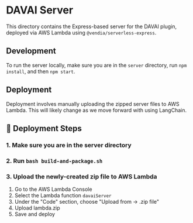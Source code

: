 # DAVAI Server

This directory contains the Express-based server for the DAVAI plugin, deployed via AWS Lambda using `@vendia/serverless-express`.

## Development

To run the server locally, make sure you are in the `server` directory, run `npm install`, and then `npm start`.

## Deployment

Deployment involves manually uploading the zipped server files to AWS Lambda. This will likely change as we move forward with using LangChain.

## 🚀 Deployment Steps

### 1. Make sure you are in the server directory
### 2. Run `bash build-and-package.sh`
### 3. Upload the newly-created zip file to AWS Lambda
1. Go to the AWS Lambda Console
2. Select the Lambda function `davaiServer`
3. Under the "Code" section, choose "Upload from → .zip file"
4. Upload lambda.zip
5. Save and deploy



